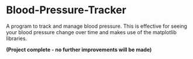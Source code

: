 # Blood-Pressure-Tracker
A program to track and manage blood pressure. This is effective for seeing your blood pressure change over time and makes use of the matplotlib libraries.

**(Project complete - no further improvements will be made)**
